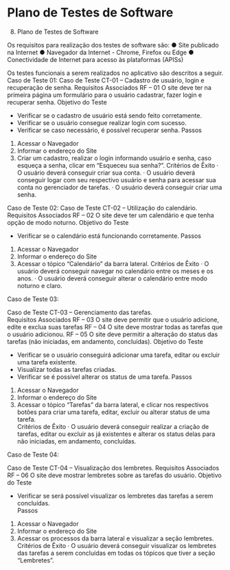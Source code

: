 # Plano de Testes de Software
8. Plano de Testes de Software

Os requisitos para realização dos testes de software são:
● 	Site publicado na Internet
● 	Navegador da Internet - Chrome, Firefox ou Edge
● 	Conectividade de Internet para acesso às plataformas (APISs)
 
Os testes funcionais a serem realizados no aplicativo são descritos a seguir.
Caso de Teste 01:
Caso de Teste
CT-01 – Cadastro de usuário, login e recuperação de senha.
Requisitos Associados
RF – 01 O site deve ter na primeira página um formulário para o usuário cadastrar, fazer login e recuperar senha.
Objetivo do Teste
- Verificar se o cadastro de usuário está sendo feito corretamente.
- Verificar se o usuário consegue realizar login com sucesso.
- Verificar se caso necessário, é possível recuperar senha.
Passos
1) Acessar o Navegador
2) Informar o endereço do Site
3) Criar um cadastro, realizar o login informando usuário e senha, caso esqueça a senha, clicar em “Esqueceu sua senha?”.
Critérios de Êxito
·         O usuário deverá conseguir criar sua conta.
·         O usuário deverá conseguir logar com seu respectivo usuário e senha para acessar sua conta no gerenciador de tarefas.
·         O usuário deverá conseguir criar uma senha.

 
 
 
 
 
 
 
 
Caso de Teste 02:
Caso de Teste
CT-02 – Utilização do calendário. 
Requisitos Associados
RF – 02 O site deve ter um calendário e que tenha opção de modo noturno.
Objetivo do Teste
- Verificar se o calendário está funcionando corretamente. 
Passos
1) Acessar o Navegador
2) Informar o endereço do Site
3) Acessar o tópico “Calendário” da barra lateral.
Critérios de Êxito
·         O usuário deverá conseguir navegar no calendário entre os meses e os anos.
·         O usuário deverá conseguir alterar o calendário entre modo noturno e claro.

 
Caso de Teste 03:
 
Caso de Teste
CT-03 – Gerenciamento das tarefas.   
Requisitos Associados
RF – 03 O site deve permitir que o usuário adicione, edite e exclua suas tarefas
RF – 04 O site deve mostrar todas as tarefas que o usuário adicionou.
RF – 05 O site deve permitir a alteração do status das tarefas (não iniciadas, em andamento, concluídas).
Objetivo do Teste
- Verificar se o usuário conseguirá adicionar uma tarefa, editar ou excluir uma tarefa existente.
- Visualizar todas as tarefas criadas.
- Verificar se é possível alterar os status de uma tarefa.
Passos
1) Acessar o Navegador
2) Informar o endereço do Site
3) Acessar o tópico “Tarefas” da barra lateral, e clicar nos respectivos botões para criar uma tarefa, editar, excluir ou alterar status de uma tarefa.  
Critérios de Êxito
·         O usuário deverá conseguir realizar a criação de tarefas, editar ou excluir as já existentes e alterar os status delas para não iniciadas, em andamento, concluídas.

 
 
 
Caso de Teste 04:
 
Caso de Teste
CT-04 – Visualização dos lembretes.	
Requisitos Associados
RF – 06 O site deve mostrar lembretes sobre as tarefas do usuário.
Objetivo do Teste
- Verificar se será possível visualizar os lembretes das tarefas a serem concluídas.  
Passos
1) Acessar o Navegador
2) Informar o endereço do Site
3) Acessar os processos da barra lateral e visualizar a seção lembretes.  
Critérios de Êxito
·         O usuário deverá conseguir visualizar os lembretes das tarefas a serem concluídas em todas os tópicos que tiver a seção “Lembretes”.  


 

